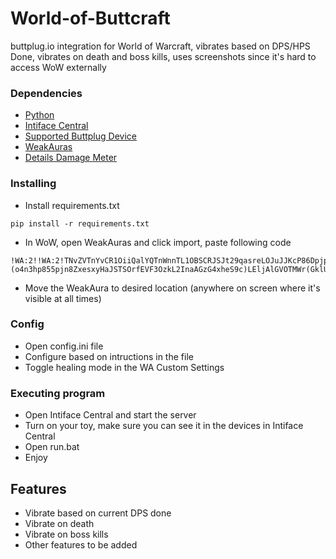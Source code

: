 # World-of-Buttcraft

buttplug.io integration for World of Warcraft, vibrates based on DPS/HPS Done, vibrates on death and boss kills, uses screenshots since it's hard to access WoW externally

### Dependencies

* [Python](https://www.python.org/downloads/release/python-3123/)
* [Intiface Central](https://github.com/intiface/intiface-central/releases)
* [Supported Buttplug Device](https://iostindex.com/?filter0Availability=Available,DIY&filter1Connection=Digital&filter2ButtplugSupport=4)
* [WeakAuras](https://www.curseforge.com/wow/addons/weakauras-2)
* [Details Damage Meter](https://www.curseforge.com/wow/addons/details)

### Installing

* Install requirements.txt
```
pip install -r requirements.txt
```

* In WoW, open WeakAuras and click import, paste following code
```
!WA:2!!WA:2!TNvZVTnYvCR1OiiQalYQTnWnnTL1OBSCRJSJt29qasreLOJuJJKcP86DpjpKCO4SMIdZWH2w(Y26dT7PEW9Ep4BfON8Fbf5sVsyuuGERix2ERa5pGI(g(LO(kojTB7c0kGet(MzEZ7JFV38MhlSvPbLmlz(f3Nrd4oexSClQl(mIb1vJgWmWfunOou2pBXfxSWzgb(C6GU4J4E)DRaxdoH6kvE1IsWphQbYrY3MEypBmcyvFPhiHcyOEy3dQ0hZ1GHAepsYsiwJpFUn2nAaXpgMhWChXbtIVNdAOyZLOmPvwrQsLrJAeWyyxEdp)igGD8X)RXP6PCY1SO4FSHTTS8X8g)HF(V7l)Tp7pEZZrUg2uwhkXLRxtPvxf1lmOuht6HUAhs8W75DTr2RD8mrCSEq0FEbkaiJ4eJDjMCB1TihHnzOiZP)hP6ZrmErzIlHFl9ywC0vBF7Bl1eOqat1XyPdqmcs3b7xmtWb2TpMbgDxItXzOoWiBuCggSXPt8RJrManlKWgMJ(Ue3mYfbPzRuaaNkbUxH3tkwALOErdCaYjaxmdO8Qbdt6LaeOfPFL8aKihHyR7gRQaGZrhzSVKvorj2elvVJ26n6OjHpaZgkTrLpuYhdS00FgYtSLRwc3sKNDXO9RcZWVIMbYv5aWy5xE56kDR2CBTEDBw7X92T6YRjXzb4vZKS8gfKUodFarinUbd0XmFjlaVLa)MHCOcQz1Sf1kAnLHLMpadmtPXoUuUGXZmSzJSWaXeHj9tFG0D2i(3ulaCR(CgyGRaYhGllV8huzdlq3elC9O1TQigz5NSSeOJdiooGCpND4TN7poI7CBAGpcmNZkog4fNgZTYaRSRy5qPX2Ovfl2oW1KHnhf6MZKiSCZYnLayscieaNz4AINuTSGPrzWMmYzm1FM5CEG0k1vQwFL8gWjIZemr6s5YUnBTY0MPyCsI6O4G88XMDjdWWkQJ5iIdGOX9hm(GL3y1zZG6ObO(5x7oqsOyILxrimy2kRjn1QnJYRmopwFgc1064yjSE1HgWMS6LAKU0S7xEW(oDQxTRsV6n16SD1pD5XYxjc)FDGvnUCyvJ)hcw1iReH84Q0teEfal78aRuU8gHSA8AGSSFRrwn(Qhzjosm602uEdROViH804lXulp(XhIzcs)i56ryUAe1YJqlMz4WKfmrsDbT7RnI5PvjnPOAtmXVMIQyQFLjQngX8er9utAV4Qv2t3ck1Y3U4jW5k97dht)U3IL84FwMp0dhw684P2t8Mkw4epZeQMZYQlqG1qz7oBTZ2H3qxai52VWpqpAsDyylYrQADu2EBvx0aOCn5aaNRhJVpX3d740eoUkE6(EDeWaf1EQkpsPLawuvEBL6RngvLwXeNOuK0jjYbSMCBnTEpUjSRg2yJ9dVryPJU6FBuj7rB3BDD7Pg8iUi9aiuyMI9kX5Bairu1Xs1A)e5QDNoSkhiDYKFj10oMlDS1gpH7xdkgh7KJjPHFZyYG6vRNidbRsl8HXLswgkqCT5vq4QtwCvuKz(0SZXqK4Pgzh2wP6hRmPD4Fl67S1tXnbMLfjP4XjpJbQ6As6zNAasFBxNHXr0jR3uSiOI2djZrAZftpPiC5MYjW3RmUv5vE3XXeI5Cg7uhWn)fvF8f9gPf5IkhHdIjkvVPI2)nHbGKOHtCJWLoHQveiGKcxsVMYuSn7gIrA9xp8h5vPAoyeBmLYIdMH7MEbWiLmcgNDOucEgW6g0b6iEg7stuuvWIY3DTSBAopB(exFo)CUul0RRvAMwQxxR1KyGCPdA6wls73MASVOlgLx9sKXjcVNK1WZVjPoZoZAfroLr0vAvR9oIdqG8PJDMscz4P6FDimcYc(gfff3pLVwheLtL(pAmu(wn9)dHMvi0m6VrS5sqmR(tnOcvYrN3RwvTU906wvTBAHSI9nS0PbUjf6E9WslxSO37jAc5b4UXeFc1e)7x4LexWX5IC(yO0yWT9BEHhJ2NH99J7q8p(Ml8oNICjIgAsD)OWRTv4sYUux8fMGwkOfv2mlb68CmYhRXbZAFU9vor8MOi6WnKhGiUWAd3i8oHBgE3ReEp4XV9Kuo1h7yf111WREoXnUNsWMCRZHhnWX3WApVLi9DPmC7Oor6hrvHXOm)9otigKiYfHQ49rCHyIT3mG54TPnN75F)1xVpHBhOxbWYR3XM4q8QdIVbD9DPmhZBtTUTCaNBWG4czlQl)fD6kPHC9LAHGD5q2bX2QRCg4kIVYI)9VE4sxaVkkPSpJg4AADUoLzIz98jhJVD4sNkgnIYZtgiU37fkuyXxKq5aIpr3bVx6sXM9XEVN2ZcqmmC1lhhPDTjC8fjdtJAADHV4MEFFoCT1Er)xSnRNxpoeyM8wHtZgF5pWW7ArV5BJauCTrcrm1uhGC1D62279JioElTdF3xgVtIoBhr5xCrC)Y)042OxW77mL8yK8q4gppI8NbqvI1WWREgJkscjU3TCR2Tusy1NmFw5L8GQqdn9kLtBsxv4smWClgiz4Xy634SiAzF7JfpnH9UCVRTfJCS0tdqMaUbj1TR3pAE2whCFKXWErDP0EmXi1oeRQPE1lIE7qW3Tld5DYUjpCr2MhDFZ270D7MTusCs5(oeHx17hoprXJHnicm5IEsZBodOM9eXc7nAd1aO53ZB15TcZHW1Ajg942qcbBQJ5Wz4nQL5y1TXK(28gp8ElSWdxyHcxmMX4Mli7qrMwNg4J75k6CVToh5aHUxxDqGdNuuwePC9WNvu1Wb57lEsgUeTH4b2Xqoh4Y0VZ556ttewgyxvtbAcBInFc6i7tY0mD)OCy6KbEugFZaI55Rouw)o39zoAMUxmgKzXNN(9DuGGoB1df46gp8PF()4VUWclm52qCTplU7dcFMS4lQ5vcMsTeEajxvfM6ts92HgSJI3O79dKH8sgE)KSdxfF3GO2Omv2hjiz8NHn4SKOfv1MpQrx5JP0bfUackbOrsoWBCq4s6CA)(o4n3hp855pjn8ZxesxyHaJSTSOrfEVF3OzkL2InaAGzG4xheS9c)LEljAlGVOTMWr(GklUjOLO55Pw)MGcV0I)LJ9(wPwnH)OoXx8zRmT19XdahS6DQSrLnpJtnsYyUuHFfDzI5M72wo8K9o3IbcdCAbeO9nFzmsFlbjHnvxRMQIsRxUpg7vvGc4QItcS1J)0rxp8xBZiUc(IT9(U5aftNW58jZ0D2Omxp9KufypvKJNnAXs(6FyL7C3kBw6G)0N8pp
```
* Move the WeakAura to desired location (anywhere on screen where it's visible at all times)

### Config

* Open config.ini file
* Configure based on intructions in the file
* Toggle healing mode in the WA Custom Settings


### Executing program

* Open Intiface Central and start the server
* Turn on your toy, make sure you can see it in the devices in Intiface Central
* Open run.bat
* Enjoy

## Features
- Vibrate based on current DPS done
- Vibrate on death
- Vibrate on boss kills
- Other features to be added

